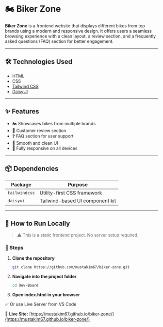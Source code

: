 # 🏍️ Biker Zone

**Biker Zone** is a frontend website that displays different bikes from top brands using a modern and responsive design. It offers users a seamless browsing experience with a clean layout, a review section, and a frequently asked questions (FAQ) section for better engagement.

---

## 🛠 Technologies Used

- HTML
- CSS
- [Tailwind CSS](https://tailwindcss.com/)
- [DaisyUI](https://daisyui.com/)

---

## ✨ Features

- 🏍️ Showcases bikes from multiple brands
- 💬 Customer review section
- ❓ FAQ section for user support
- 🧭 Smooth and clean UI
- 📱 Fully responsive on all devices

---

## 📦 Dependencies

| Package       | Purpose                           |
|---------------|-----------------------------------|
| `tailwindcss` | Utility-first CSS framework       |
| `daisyui`     | Tailwind-based UI component kit   |

---

## 🧪 How to Run Locally

> ⚠ This is a static frontend project. No server setup required.

### 🔧 Steps

1. **Clone the repository**
   ```bash
   git clone https://github.com/mustakim67/biker-zone.git

2. **Navigate into the project folder**
   ```bash
   cd Dev-Board

3. **Open index.html in your browser**

✅ Or use Live Server from VS Code

🔗 **Live Site:** [https://mustakim67.github.io/biker-zone/](https://mustakim67.github.io/biker-zone/)
